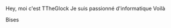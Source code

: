 Hey, moi c'est TTheGlock
Je suis passionné d'informatique
Voilà


Bises
<!---
TTheGlock/TTheGlock is a ✨ special ✨ repository because its `README.md` (this file) appears on your GitHub profile.
You can click the Preview link to take a look at your changes.
--->
